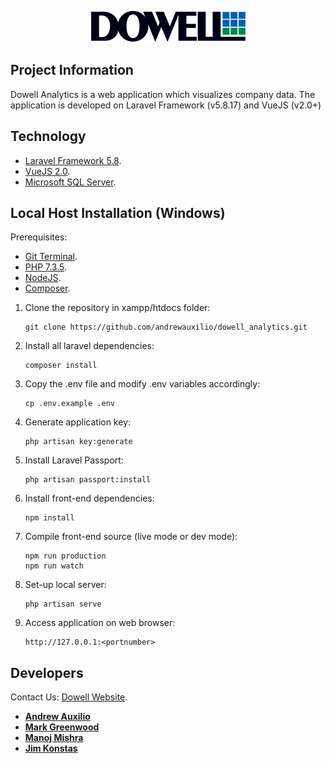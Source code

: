 <p align="center"><img src="./public/images/dowell.png"></p>

## Project Information

Dowell Analytics is a web application which visualizes company data. The application is developed on Laravel Framework (v5.8.17) and VueJS (v2.0+)

## Technology

-   [Laravel Framework 5.8](https://laravel.com/docs/5.8/installation).
-   [VueJS 2.0](https://vuejs.org/v2/guide).
-   [Microsoft SQL Server](https://docs.microsoft.com/en-us/sql/sql-server/sql-server-technical-documentation?view=sql-server-2017).

## Local Host Installation (Windows)

Prerequisites:

-   [Git Terminal](https://git-scm.com/downloads).
-   [PHP 7.3.5](https://www.php.net/releases/7_3_5.php).
-   [NodeJS](https://nodejs.org/en/download/).
-   [Composer](https://getcomposer.org/download/).

1.  Clone the repository in xampp/htdocs folder:

        git clone https://github.com/andrewauxilio/dowell_analytics.git

2.  Install all laravel dependencies:

        composer install

3.  Copy the .env file and modify .env variables accordingly:

        cp .env.example .env

4.  Generate application key:

        php artisan key:generate

5.  Install Laravel Passport:

        php artisan passport:install

6.  Install front-end dependencies:

        npm install

7.  Compile front-end source (live mode or dev mode):

        npm run production
        npm run watch

8.  Set-up local server:

        php artisan serve

9.  Access application on web browser:

        http://127.0.0.1:<portnumber>

## Developers

Contact Us:
[Dowell Website](http://www.dowell.com.au/).

-   **[Andrew Auxilio](http://www.dowell.com.au/)**
-   **[Mark Greenwood](http://www.dowell.com.au/)**
-   **[Manoj Mishra](http://www.dowell.com.au/)**
-   **[Jim Konstas](http://www.dowell.com.au/)**
